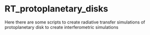 # RT_protoplanetary_disks
Here there are some scripts to create radiative transfer simulations of protoplanetary disk to create interferometric simulations
